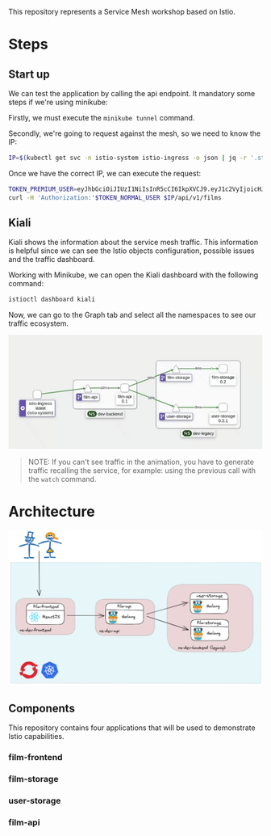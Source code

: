 This repository represents a Service Mesh workshop based on Istio. 

# Steps

## Start up

We can test the application by calling the api endpoint. It mandatory some steps if we're using minikube:

Firstly, we must execute the ```minikube tunnel``` command.

Secondly, we're going to request against the mesh, so we need to know the IP: 

```bash
IP=$(kubectl get svc -n istio-system istio-ingress -o json | jq -r '.status.loadBalancer.ingress[0].ip')
```

Once we have the correct IP, we can execute the request:

```bash
TOKEN_PREMIUM_USER=eyJhbGciOiJIUzI1NiIsInR5cCI6IkpXVCJ9.eyJ1c2VyIjoicHJlbWl1bSJ9.mtZhdDIN6fpmWV0pOFeGotL6UJwVkrQ5gkYk6FHiED8
curl -H 'Authorization:'$TOKEN_NORMAL_USER $IP/api/v1/films
```

## Kiali

Kiali shows the information about the service mesh traffic. This information is helpful since we can see the Istio objects configuration, possible issues and the traffic dashboard. 

Working with Minikube, we can open the Kiali dashboard with the following command: 

```bash
istioctl dashboard kiali
```

Now, we can go to the Graph tab and select all the namespaces to see our traffic ecosystem.

![Architecture image](images/kiali-01.gif)

> NOTE: If you can't see traffic in the animation, you have to generate traffic recalling the service, for example: using the previous call with the ```watch``` command.

# Architecture

![Architecture image](images/architecture.png)

## Components

This repository contains four applications that will be used to demonstrate Istio capabilities.

### film-frontend

### film-storage

### user-storage

### film-api
